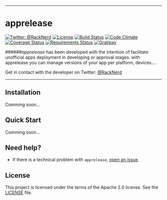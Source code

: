 -------
apprelease
============
[![Twitter: @RackNerd](https://img.shields.io/badge/contact-@racknerd-blue.svg?style=flat)](https://twitter.com/RackNerd)
[![License](http://img.shields.io/:license-apache%202.0-green.svg?style=flat)](https://github.com/gabrielferreira/apprelease/blob/master/LICENSE)
[![Build Status](https://travis-ci.org/gabrielferreira/apprelease.svg?branch=master)](https://travis-ci.org/gabrielferreira/apprelease)
[![Code Climate](https://codeclimate.com/github/gabrielferreira/apprelease/badges/gpa.svg?style=flat)](https://codeclimate.com/github/gabrielferreira/apprelease)
[![Coverage Status](https://coveralls.io/repos/gabrielferreira/apprelease/badge.svg?style=flat)](https://coveralls.io/r/gabrielferreira/apprelease)
[![Requirements Status](https://requires.io/github/gabrielferreira/apprelease/requirements.svg?branch=master)](https://requires.io/github/gabrielferreira/apprelease/requirements/?branch=master)
[![Gratipay](https://img.shields.io/gratipay/gabrielferreira.svg)](https://gratipay.com/~gabrielferreira/)
<!--[![GitHub issues](https://img.shields.io/github/issues/badges/shields.svg)](https://github.com/gabrielferreira/apprelease/issues)-->
<!--[![GitHub forks](https://img.shields.io/github/forks/badges/shields.svg)](https://github.com/gabrielferreira/apprelease/network)-->
<!--[![GitHub stars](https://img.shields.io/github/stars/badges/shields.svg)](https://github.com/gabrielferreira/apprelease/stargazers)-->
<!--[![GitHub followers](https://img.shields.io/github/followers/espadrine.svg)](https://github.com/gabrielferreira/apprelease/watchers)-->

<!--[![Pending Pull-Requests](http://githubbadges.herokuapp.com/badges/badgerbadgerbadger/pulls.svg?style=flat)](https://github.com/gabrielferreira/apprelease/pulls)-->
<!--[![Test Coverage](https://codeclimate.com/github/gabrielferreira/apprelease/badges/coverage.svg)](https://codeclimate.com/github/gabrielferreira/apprelease/coverage)-->
<!---->
<!--Travis CI-->
<!---->
<!---->
<!--Codeship-->
<!---->
<!--[![Codeship Status](https://img.shields.io/codeship/d6c1ddd0-16a3-0132-5f85-2e35c05e22b1.svg)](https://codeship.com/projects/87668)-->

######*apprelease* has been developed with the intention of facilitate unofficial apps deployment in developing or approval stages. with apprelease you can manage versions of your app per platform, devices....

Get in contact with the developer on Twitter: [@RackNerd](https://twitter.com/RackNerd)

-------

## Installation

Comming soon...

## Quick Start

Comming soon...

## Need help?
- If there is a technical problem with ```apprelease```, [open an issue](https://github.com/gabrielferreira/apprelease/issues/new).

## License
This project is licensed under the terms of the Apache 2.0 license. See the [LICENSE](https://github.com/gabrielferreira/apprelease/blob/master/LICENSE) file.
